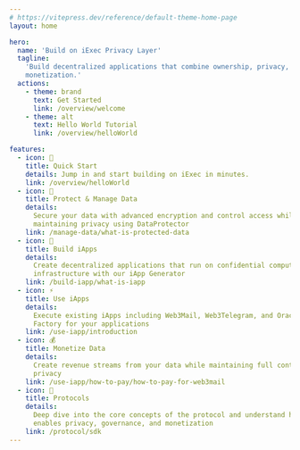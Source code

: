 ```yaml
---
# https://vitepress.dev/reference/default-theme-home-page
layout: home

hero:
  name: 'Build on iExec Privacy Layer'
  tagline:
    'Build decentralized applications that combine ownership, privacy, and
    monetization.'
  actions:
    - theme: brand
      text: Get Started
      link: /overview/welcome
    - theme: alt
      text: Hello World Tutorial
      link: /overview/helloWorld

features:
  - icon: 🚀
    title: Quick Start
    details: Jump in and start building on iExec in minutes.
    link: /overview/helloWorld
  - icon: 🔐
    title: Protect & Manage Data
    details:
      Secure your data with advanced encryption and control access while
      maintaining privacy using DataProtector
    link: /manage-data/what-is-protected-data
  - icon: 🤖
    title: Build iApps
    details:
      Create decentralized applications that run on confidential computing
      infrastructure with our iApp Generator
    link: /build-iapp/what-is-iapp
  - icon: ⚡
    title: Use iApps
    details:
      Execute existing iApps including Web3Mail, Web3Telegram, and Oracle
      Factory for your applications
    link: /use-iapp/introduction
  - icon: 💰
    title: Monetize Data
    details:
      Create revenue streams from your data while maintaining full control and
      privacy
    link: /use-iapp/how-to-pay/how-to-pay-for-web3mail
  - icon: 🧠
    title: Protocols
    details:
      Deep dive into the core concepts of the protocol and understand how iExec
      enables privacy, governance, and monetization
    link: /protocol/sdk
---
```

